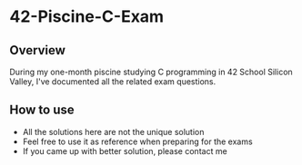 # 42-Piscine-C-Exam
## Overview
During my one-month piscine studying C programming in 42 School Silicon Valley, I've documented all the related exam questions. 

## How to use
 - All the solutions here are not the unique solution
 - Feel free to use it as reference when preparing for the exams
 - If you came up with better solution, please contact me

